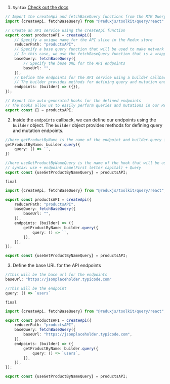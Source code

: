 1. `Syntax`
   [Check out the docs](https://redux-toolkit.js.org/tutorials/rtk-query#setting-up-your-store-and-api-service)

```ts
// Import the createApi and fetchBaseQuery functions from the RTK Query library
import {createApi, fetchBaseQuery} from "@reduxjs/toolkit/query/react";

// Create an API service using the createApi function
export const productsAPI = createApi({
    // Specify a unique name for the API slice in the Redux store
    reducerPath: "productsAPI",
    // Specify a base query function that will be used to make network requests
    // In this case, we use the fetchBaseQuery function that is a wrapper around the native fetch API
    baseQuery: fetchBaseQuery({
        // Specify the base URL for the API endpoints
        baseUrl: "",
    }),
    // Define the endpoints for the API service using a builder callback
    // The builder provides methods for defining query and mutation endpoints
    endpoints: (builder) => ({}),
});

// Export the auto-generated hooks for the defined endpoints
// The hooks allow us to easily perform queries and mutations in our React components
export const {} = productsAPI;

```

2. Inside the `endpoints` callback, we can define our endpoints using the `builder` object. The `builder` object
   provides methods for defining query and mutation endpoints.

```ts
//here getProductByName is the name of the endpoint and builder.query is the method to define query endpoints and query is the callback function that will be called when the endpoint is used.
getProductByName: builder.query({
    query: () => ``,
})
```

```ts
//here useGetProductByNameQuery is the name of the hook that will be used to call the endpoint 
// syntax: use + endpoint name(First letter capital) + Query
export const {useGetProductByNameQuery} = productsAPI;
```

`final`

```ts
import {createApi, fetchBaseQuery} from "@reduxjs/toolkit/query/react";

export const productsAPI = createApi({
    reducerPath: "productsAPI",
    baseQuery: fetchBaseQuery({
        baseUrl: "",
    }),
    endpoints: (builder) => ({
        getProductByName: builder.query({
            query: () => ``,
        }),
    }),
});

export const {useGetProductByNameQuery} = productsAPI;

```

3. Define the base URL for the API endpoints

```ts
//this will be the base url for the endpoints
baseUrl: "https://jsonplaceholder.typicode.com"
```

```ts
//This will be the endpoint
query: () => `users`
```

`final`

```ts
import {createApi, fetchBaseQuery} from "@reduxjs/toolkit/query/react";

export const productsAPI = createApi({
    reducerPath: "productsAPI",
    baseQuery: fetchBaseQuery({
        baseUrl: "https://jsonplaceholder.typicode.com",
    }),
    endpoints: (builder) => ({
        getProductByName: builder.query({
            query: () => `users`,
        }),
    }),
});

export const {useGetProductByNameQuery} = productsAPI;
```
